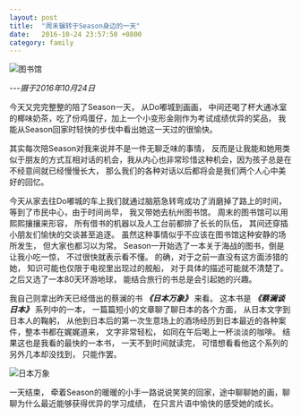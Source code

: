 ```yaml
---
layout: post
title:  "周末辗转于Season身边的一天"
date:   2016-10-24 23:57:50 +0800
category: family
---
```


![图书馆](https://c8.staticflickr.com/6/5463/30516019775_02a97cb3c7_k.jpg)

*---摄于2016年10月24日*

今天又完完整整的陪了Season一天， 从Do嘟城到画画， 中间还喝了杯大通冰室的椰味奶茶，吃了份鸡蛋仔，加上一个小变形金刚作为考试成绩优异的奖品， 我能从Season回家时轻快的步伐中看出她这一天过的很愉快。 

其实每次陪Season对我来说并不是一件无聊乏味的事情， 反而是让我能和她用类似于朋友的方式互相对话的机会，我从内心也非常珍惜这种机会，因为孩子总是在不经意间就已经慢慢长大， 那么我们的各种对话以后都将会是我们两个人心中美好的回忆。  

今天从家去往Do嘟城的车上我们就通过脑筋急转弯成功了消磨掉了路上的时间， 等到了市民中心，由于时间尚早， 我又带她去杭州图书馆。 周末的图书馆可以用熙熙攘攘来形容， 所有借书的机器以及人工台前都排了长长的队伍， 其间还穿插小朋友们愉快的交谈甚至追逐。 虽然这种事情似乎不应该在图书馆这种安静的场所发生， 但大家也都习以为常。 Season一开始选了一本关于海战的图书，倒是让我小吃一惊， 不过很快就表示看不懂。 的确，对于之前一直没有这方面涉猎的她， 知识可能也仅限于电视里出现过的舰船， 对于具体的描述可能就不清楚了。  之后又选了一本80天环游地球， 能结合旅行的书总是会引起她的兴趣。 

我自己则拿出昨天已经借出的蔡澜的书 ***《日本万象》*** 来看。  这本书是 ***《蔡澜谈日本》*** 系列中的一本， 一篇篇短小的文章聊了聊日本的各个方面， 从日本文字到日本人的鞠躬， 从他到日本后的第一次生意场上的酒场经历到日本最近的各种案件，整本书都在娓娓道来， 文字非常轻松， 如同在午后喝上一杯淡淡的咖啡。 结果这也是我看的最快的一本书， 一天不到时间就读完， 可惜想看看他这个系列的另外几本却没找到， 只能作罢。 

![日本万象](https://img3.doubanio.com/view/subject/l/public/s4603185.jpg)

一天结束， 牵着Season的暖暖的小手一路说说笑笑的回家，途中聊聊她的画，聊聊为什么最近能够获得优异的学习成绩， 在只言片语中愉快的感受她的成长。 



